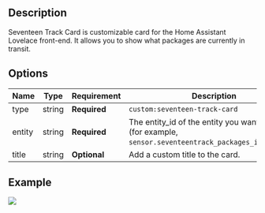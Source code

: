 ## Description

Seventeen Track Card is customizable card for the Home Assistant Lovelace front-end. It allows you to show what packages are currently in transit.

## Options

| Name | Type | Requirement | Description
| ---- | ---- | ------- | -----------
| type | string | **Required** | `custom:seventeen-track-card`
| entity | string | **Required** | The entity_id of the entity you want to show (for example, `sensor.seventeentrack_packages_in_transit`).
| title | string | **Optional** | Add a custom title to the card.


## Example

![](https://github.com/ping-localhost/seventeen-track-card/blob/master/example.png?raw=true)
